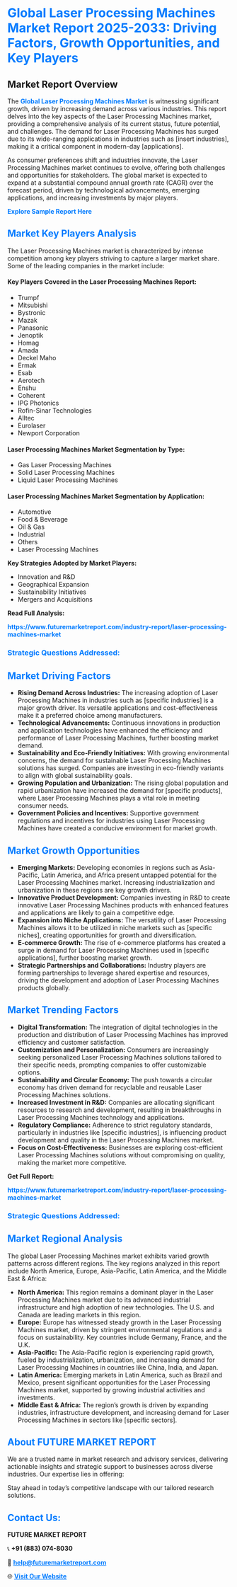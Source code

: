 <h1 style="color: #007BFF;">Global Laser Processing Machines Market Report 2025-2033: Driving Factors, Growth Opportunities, and Key Players</h1>

<section id="overview">
<h2>Market Report Overview</h2>
<p>The <a href="https://www.futuremarketreport.com/industry-report/laser-processing-machines-market" style="color: #007BFF; text-decoration: none;"><strong>Global Laser Processing Machines Market</strong></a> is witnessing significant growth, driven by increasing demand across various industries. This report delves into the key aspects of the Laser Processing Machines market, providing a comprehensive analysis of its current status, future potential, and challenges. The demand for Laser Processing Machines has surged due to its wide-ranging applications in industries such as [insert industries], making it a critical component in modern-day [applications].</p>
<p>As consumer preferences shift and industries innovate, the Laser Processing Machines market continues to evolve, offering both challenges and opportunities for stakeholders. The global market is expected to expand at a substantial compound annual growth rate (CAGR) over the forecast period, driven by technological advancements, emerging applications, and increasing investments by major players.</p>
</section>

<section id="overview">
<p><a href="https://www.futuremarketreport.com/request-sample/reportId=111950" style="color: #007BFF; text-decoration: none;"><strong>Explore Sample Report Here</strong></a></p>
</section>

<section id="key-players">
<h2 style="color: #007BFF;">Market Key Players Analysis</h2>
<p>The Laser Processing Machines market is characterized by intense competition among key players striving to capture a larger market share. Some of the leading companies in the market include:</p>
<h4>Key Players Covered in the Laser Processing Machines Report:</h4>
<ul><li>Trumpf</li><li>Mitsubishi</li><li>Bystronic</li><li>Mazak</li><li>Panasonic</li><li>Jenoptik</li><li>Homag</li><li>Amada</li><li>Deckel Maho</li><li>Ermak</li><li>Esab</li><li>Aerotech</li><li>Enshu</li><li>Coherent</li><li>IPG Photonics</li><li>Rofin-Sinar Technologies</li><li>Alltec</li><li>Eurolaser</li><li>Newport Corporation</li></ul>
<h4>Laser Processing Machines Market Segmentation by Type:</h4>
<ul><li>Gas Laser Processing Machines</li><li>Solid Laser Processing Machines</li><li>Liquid Laser Processing Machines</li></ul>

<h4>Laser Processing Machines Market Segmentation by Application:</h4>
<ul><li>Automotive</li><li>Food &amp; Beverage</li><li>Oil &amp; Gas</li><li>Industrial</li><li>Others</li><li>Laser Processing Machines</li></ul>
<p><strong>Key Strategies Adopted by Market Players:</strong></p>
<ul>
<li>Innovation and R&D</li>
<li>Geographical Expansion</li>
<li>Sustainability Initiatives</li>
<li>Mergers and Acquisitions</li>
</ul>
</section>

<section>
<p><strong>Read Full Analysis: </strong></p><a href="https://www.futuremarketreport.com/industry-report/laser-processing-machines-market" style="color: #007BFF; text-decoration: none;"><strong>https://www.futuremarketreport.com/industry-report/laser-processing-machines-market</strong></a>
<h3 style="color: #007BFF;">Strategic Questions Addressed:</h3>
</section>

<section id="driving-factors">
<h2 style="color: #007BFF;">Market Driving Factors</h2>
<ul>
<li><strong>Rising Demand Across Industries:</strong> The increasing adoption of Laser Processing Machines in industries such as [specific industries] is a major growth driver. Its versatile applications and cost-effectiveness make it a preferred choice among manufacturers.</li>
<li><strong>Technological Advancements:</strong> Continuous innovations in production and application technologies have enhanced the efficiency and performance of Laser Processing Machines, further boosting market demand.</li>
<li><strong>Sustainability and Eco-Friendly Initiatives:</strong> With growing environmental concerns, the demand for sustainable Laser Processing Machines solutions has surged. Companies are investing in eco-friendly variants to align with global sustainability goals.</li>
<li><strong>Growing Population and Urbanization:</strong> The rising global population and rapid urbanization have increased the demand for [specific products], where Laser Processing Machines plays a vital role in meeting consumer needs.</li>
<li><strong>Government Policies and Incentives:</strong> Supportive government regulations and incentives for industries using Laser Processing Machines have created a conducive environment for market growth.</li>
</ul>
</section>

<section id="growth-opportunities">
<h2 style="color: #007BFF;">Market Growth Opportunities</h2>
<ul>
<li><strong>Emerging Markets:</strong> Developing economies in regions such as Asia-Pacific, Latin America, and Africa present untapped potential for the Laser Processing Machines market. Increasing industrialization and urbanization in these regions are key growth drivers.</li>
<li><strong>Innovative Product Development:</strong> Companies investing in R&D to create innovative Laser Processing Machines products with enhanced features and applications are likely to gain a competitive edge.</li>
<li><strong>Expansion into Niche Applications:</strong> The versatility of Laser Processing Machines allows it to be utilized in niche markets such as [specific niches], creating opportunities for growth and diversification.</li>
<li><strong>E-commerce Growth:</strong> The rise of e-commerce platforms has created a surge in demand for Laser Processing Machines used in [specific applications], further boosting market growth.</li>
<li><strong>Strategic Partnerships and Collaborations:</strong> Industry players are forming partnerships to leverage shared expertise and resources, driving the development and adoption of Laser Processing Machines products globally.</li>
</ul>
</section>

<section id="trending-factors">
<h2 style="color: #007BFF;">Market Trending Factors</h2>
<ul>
<li><strong>Digital Transformation:</strong> The integration of digital technologies in the production and distribution of Laser Processing Machines has improved efficiency and customer satisfaction.</li>
<li><strong>Customization and Personalization:</strong> Consumers are increasingly seeking personalized Laser Processing Machines solutions tailored to their specific needs, prompting companies to offer customizable options.</li>
<li><strong>Sustainability and Circular Economy:</strong> The push towards a circular economy has driven demand for recyclable and reusable Laser Processing Machines solutions.</li>
<li><strong>Increased Investment in R&D:</strong> Companies are allocating significant resources to research and development, resulting in breakthroughs in Laser Processing Machines technology and applications.</li>
<li><strong>Regulatory Compliance:</strong> Adherence to strict regulatory standards, particularly in industries like [specific industries], is influencing product development and quality in the Laser Processing Machines market.</li>
<li><strong>Focus on Cost-Effectiveness:</strong> Businesses are exploring cost-efficient Laser Processing Machines solutions without compromising on quality, making the market more competitive.</li>
</ul>
</section>

<section>
<p><strong>Get Full Report: </strong></p><a href="https://www.futuremarketreport.com/industry-report/laser-processing-machines-market" style="color: #007BFF; text-decoration: none;"><strong>https://www.futuremarketreport.com/industry-report/laser-processing-machines-market</strong></a>
<h3 style="color: #007BFF;">Strategic Questions Addressed:</h3>
</section>


<section id="regional-analysis">
<h2 style="color: #007BFF;">Market Regional Analysis</h2>
<p>The global Laser Processing Machines market exhibits varied growth patterns across different regions. The key regions analyzed in this report include North America, Europe, Asia-Pacific, Latin America, and the Middle East & Africa:</p>
<ul>
<li><strong>North America:</strong> This region remains a dominant player in the Laser Processing Machines market due to its advanced industrial infrastructure and high adoption of new technologies. The U.S. and Canada are leading markets in this region.</li>
<li><strong>Europe:</strong> Europe has witnessed steady growth in the Laser Processing Machines market, driven by stringent environmental regulations and a focus on sustainability. Key countries include Germany, France, and the U.K.</li>
<li><strong>Asia-Pacific:</strong> The Asia-Pacific region is experiencing rapid growth, fueled by industrialization, urbanization, and increasing demand for Laser Processing Machines in countries like China, India, and Japan.</li>
<li><strong>Latin America:</strong> Emerging markets in Latin America, such as Brazil and Mexico, present significant opportunities for the Laser Processing Machines market, supported by growing industrial activities and investments.</li>
<li><strong>Middle East & Africa:</strong> The region’s growth is driven by expanding industries, infrastructure development, and increasing demand for Laser Processing Machines in sectors like [specific sectors].</li>
</ul>
</section>

<footer>
<h2 style="color: #007BFF;">About FUTURE MARKET REPORT</h2>
<p>We are a trusted name in market research and advisory services, delivering actionable insights and strategic support to businesses across diverse industries. Our expertise lies in offering:</p>

<p>Stay ahead in today’s competitive landscape with our tailored research solutions.</p>

<h2 style="color: #007BFF;">Contact Us:</h2>
<p><strong>FUTURE MARKET REPORT</strong></p>
<p>📞 <strong>+91 (883) 074-8030</strong></p>
<p>📧 <strong><a href="mailto:help@futuremarketreport.com" style="color: #007BFF;">help@futuremarketreport.com</a></strong></p>
<p>🌐 <strong><a href="https://www.futuremarketreport.com/" style="color: #007BFF;">Visit Our Website</a></strong></p>
</footer>